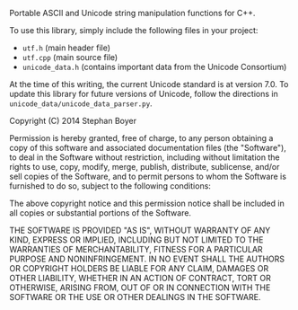 Portable ASCII and Unicode string manipulation functions for C++.

To use this library, simply include the following files in your project:
- `utf.h` (main header file)
- `utf.cpp` (main source file)
- `unicode_data.h` (contains important data from the Unicode Consortium)

At the time of this writing, the current Unicode standard is at version 7.0.
To update this library for future versions of Unicode, follow the directions in
`unicode_data/unicode_data_parser.py`.

Copyright (C) 2014 Stephan Boyer

Permission is hereby granted, free of charge, to any person obtaining a copy of this software and associated documentation files (the "Software"), to deal in the Software without restriction, including without limitation the rights to use, copy, modify, merge, publish, distribute, sublicense, and/or sell copies of the Software, and to permit persons to whom the Software is furnished to do so, subject to the following conditions:

The above copyright notice and this permission notice shall be included in all copies or substantial portions of the Software.

THE SOFTWARE IS PROVIDED "AS IS", WITHOUT WARRANTY OF ANY KIND, EXPRESS OR IMPLIED, INCLUDING BUT NOT LIMITED TO THE WARRANTIES OF MERCHANTABILITY, FITNESS FOR A PARTICULAR PURPOSE AND NONINFRINGEMENT. IN NO EVENT SHALL THE AUTHORS OR COPYRIGHT HOLDERS BE LIABLE FOR ANY CLAIM, DAMAGES OR OTHER LIABILITY, WHETHER IN AN ACTION OF CONTRACT, TORT OR OTHERWISE, ARISING FROM, OUT OF OR IN CONNECTION WITH THE SOFTWARE OR THE USE OR OTHER DEALINGS IN THE SOFTWARE.
